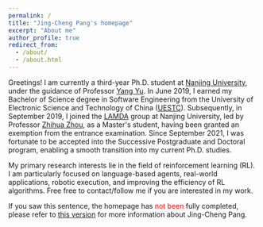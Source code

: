 ```yaml
---
permalink: /
title: "Jing-Cheng Pang's homepage"
excerpt: "About me"
author_profile: true
redirect_from: 
  - /about/
  - /about.html
---
```


Greetings! I am currently a third-year Ph.D. student at [Nanjing University](https://www.nju.edu.cn/), under the guidance of Professor [Yang Yu](https://www.wolai.com/eyounx/dtR1MTyRXS5tP5Cex4KtdK). In June 2019, I earned my Bachelor of Science degree in Software Engineering from the University of Electronic Science and Technology of China ([UESTC](https://www.uestc.edu.cn/)). Subsequently, in September 2019, I joined the [LAMDA](https://www.lamda.nju.edu.cn) group at Nanjing University, led by Professor [Zhihua Zhou](https://cs.nju.edu.cn/zhouzh/index.htm), as a Master's student, having been granted an exemption from the entrance examination. Since September 2021, I was fortunate to be accepted into the Successive Postgraduate and Doctoral program, enabling a smooth transition into my current Ph.D. studies.

My primary research interests lie in the field of reinforcement learning (RL). I am particularly focused on language-based agents, real-world applications, robotic execution, and improving the efficiency of RL algorithms. Free free to contact/follow me if you are interested in my work. 


If you saw this sentence, the homepage has <font color=FF0000> not been </font> fully completed,
please refer to [this version](http://www.lamda.nju.edu.cn/pangjc/) for more information about Jing-Cheng Pang.
